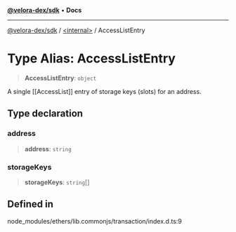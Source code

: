 [**@velora-dex/sdk**](../../README.md) • **Docs**

***

[@velora-dex/sdk](../../globals.md) / [\<internal\>](../README.md) / AccessListEntry

# Type Alias: AccessListEntry

> **AccessListEntry**: `object`

A single [[AccessList]] entry of storage keys (slots) for an address.

## Type declaration

### address

> **address**: `string`

### storageKeys

> **storageKeys**: `string`[]

## Defined in

node\_modules/ethers/lib.commonjs/transaction/index.d.ts:9

